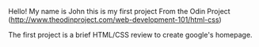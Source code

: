 Hello! My name is John this is my first project From the Odin Project (http://www.theodinproject.com/web-development-101/html-css)

The first project is a brief HTML/CSS review to create google's homepage.
